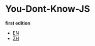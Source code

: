 # You-Dont-Know-JS

**first edition**

- [EN](https://github.com/getify/You-Dont-Know-JS/tree/1st-ed)
- [ZH](https://github.com/getify/You-Dont-Know-JS/tree/1ed-zh-CN)